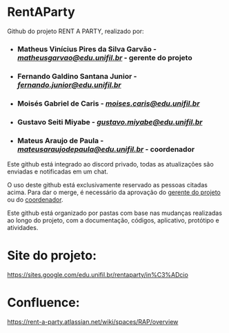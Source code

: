 # RentAParty

Github do projeto RENT A PARTY, realizado por:

- ### **Matheus Vinícius Pires da Silva Garvão** - *matheusgarvao@edu.unifil.br* - gerente do projeto
- ### **Fernando Galdino Santana Junior** - *fernando.junior@edu.unifil.br*
- ### **Moisés Gabriel de Caris** - *moises.caris@edu.unifil.br*
- ### **Gustavo Seiti Miyabe** - *gustavo.miyabe@edu.unifil.br*
- ### **Mateus Araujo de Paula** - *mateusaraujodepaula@edu.unifil.br* - coordenador

Este github está integrado ao discord privado, todas as atualizações são enviadas e notificadas em um chat.

O uso deste github está exclusivamente reservado as pessoas citadas acima.
Para dar o merge, é necessário da aprovação do <ins>gerente do projeto</ins> ou do <ins>coordenador</ins>.

Este github está organizado por pastas com base nas mudanças realizadas ao longo do projeto,
com a documentação, códigos, aplicativo, protótipo e atividades.

# **Site do projeto:** 
https://sites.google.com/edu.unifil.br/rentaparty/in%C3%ADcio

# **Confluence:** 
https://rent-a-party.atlassian.net/wiki/spaces/RAP/overview
